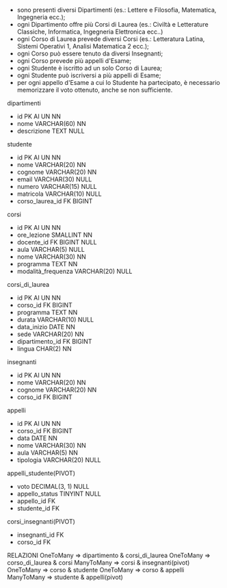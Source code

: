 - sono presenti diversi Dipartimenti (es.: Lettere e Filosofia, Matematica, Ingegneria ecc.);
- ogni Dipartimento offre più Corsi di Laurea (es.: Civiltà e Letterature Classiche, Informatica, Ingegneria Elettronica ecc..)
- ogni Corso di Laurea prevede diversi Corsi (es.: Letteratura Latina, Sistemi Operativi 1, Analisi Matematica 2 ecc.);
- ogni Corso può essere tenuto da diversi Insegnanti;
- ogni Corso prevede più appelli d'Esame;
- ogni Studente è iscritto ad un solo Corso di Laurea;
- ogni Studente può iscriversi a più appelli di Esame;
- per ogni appello d'Esame a cui lo Studente ha partecipato, è necessario memorizzare il voto ottenuto, anche se non sufficiente.

dipartimenti
- id PK AI UN NN 
- nome VARCHAR(60) NN
- descrizione TEXT NULL

studente
- id PK AI UN NN 
- nome VARCHAR(20) NN
- cognome VARCHAR(20) NN
- email VARCHAR(30) NULL
- numero VARCHAR(15) NULL
- matricola VARCHAR(10) NULL
- corso_laurea_id FK BIGINT 

corsi
- id PK AI UN NN 
- ore_lezione SMALLINT NN
- docente_id FK BIGINT NULL
- aula VARCHAR(5) NULL
- nome VARCHAR(30) NN
- programma TEXT NN
- modalità_frequenza VARCHAR(20) NULL 
 
corsi_di_laurea
- id PK AI UN NN 
- corso_id FK BIGINT
- programma TEXT NN
- durata VARCHAR(10) NULL
- data_inizio DATE NN
- sede VARCHAR(20) NN
- dipartimento_id FK BIGINT
- lingua CHAR(2) NN

insegnanti
- id PK AI UN NN 
- nome VARCHAR(20) NN
- cognome VARCHAR(20) NN
- corso_id FK BIGINT

appelli
- id PK AI UN NN 
- corso_id FK BIGINT
- data DATE NN
- nome VARCHAR(30) NN
- aula VARCHAR(5) NN
- tipologia VARCHAR(20) NULL

appelli_studente(PIVOT)
- voto DECIMAL(3, 1) NULL
- appello_status TINYINT NULL 
- appello_id FK
- studente_id FK

corsi_insegnanti(PIVOT)
- insegnanti_id FK
- corso_id FK


RELAZIONI
 OneToMany => dipartimento & corsi_di_laurea
 OneToMany => corso_di_laurea & corsi
 ManyToMany => corsi & insegnanti(pivot)
 OneToMany => corso & studente
 OneToMany => corso & appelli
 ManyToMany => studente & appelli(pivot)
 


 


